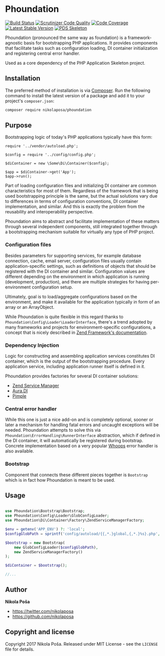 # Phoundation

[![Build Status](https://travis-ci.org/nikolaposa/phoundation.svg?branch=master)](https://travis-ci.org/nikolaposa/phoundation)
[![Scrutinizer Code Quality](https://scrutinizer-ci.com/g/nikolaposa/phoundation/badges/quality-score.png?b=master)](https://scrutinizer-ci.com/g/nikolaposa/phoundation/?branch=master)
[![Code Coverage](https://scrutinizer-ci.com/g/nikolaposa/phoundation/badges/coverage.png?b=master)](https://scrutinizer-ci.com/g/nikolaposa/phoundation/?branch=master)
[![Latest Stable Version](https://poser.pugx.org/nikolaposa/phoundation/v/stable)](https://packagist.org/packages/nikolaposa/phoundation)
[![PDS Skeleton](https://img.shields.io/badge/pds-skeleton-blue.svg)](https://github.com/php-pds/skeleton)

Phoundation (pronounced the same way as foundation) is a framework-agnostic basis for bootstrapping PHP applications. It provides components that facilitate tasks such as configuration loading, DI container initialization and registering central error handler.

Used as a core dependency of the PHP Application Skeleton project.

## Installation

The preferred method of installation is via [Composer](http://getcomposer.org/). Run the following command to install the latest version of a package and add it to your project's `composer.json`:

```bash
composer require nikolaposa/phoundation
```

## Purpose

Bootstrapping logic of today's PHP applications typically have this form:

```
require '../vendor/autoload.php';

$config = require '../config/config.php';

$diContainer = new \Some\Di\Container($config);

$app = $diContainer->get('App');
$app->run();
```

Part of loading configuration files and initializing DI container are common characteristics for most of them. Regardless of the framework that is being used bootstrapping principle is the same, but the actual solutions vary due to differences in terms of configuration conventions, DI container implementation, and similar. And this is exactly the problem from the reusability and interoperability perspective.

Phoundation aims to abstract and facilitate implementation of these matters through several independent components, still integrated together through a bootstrapping mechanism suitable for virtually any type of PHP project. 

### Configuration files

Besides parameters for supporting services, for example database connection, cache, email server, configuration files usually contain application-specific settings, such as definitions of objects that should be registered with the DI container and similar. Configuration values are different depending on the environment in which application is running (development, production), and there are multiple strategies for having per-environment configuration setup. 

Ultimately, goal is to load/aggregate configurations based on the environment, and make it available for the application typically in form of an array or an ArrayObject.

While Phoundation is quite flexible in this regard thanks to `Phoundation\Config\Loader\LoaderInterface`, there's a trend adopted by many frameworks and projects for environment-specific configurations, a concept that is nicely described in [Zend Framework's documentation](https://docs.zendframework.com/tutorials/advanced-config/#environment-specific-application-configuration).

### Dependency Injection

Logic for constructing and assembling application services constitutes DI container, which is the output of the bootstrapping procedure. Every application service, including application runner itself is defined in it.

Phoundation provides factories for several DI container solutions:

- [Zend Service Manager](https://github.com/zendframework/zend-servicemanager)
- [Aura.DI](https://github.com/auraphp/Aura.Di)
- [Pimple](http://pimple.sensiolabs.org/)

### Central error handler

While this one is just a nice add-on and is completely optional, sooner or later a mechanism for handling fatal errors and uncaught exceptions will be needed. Phoundation attempts to solve this via `Phoundation\ErrorHandling\RunnerInterface` abstraction, which if defined in the DI container, it will automatically be registered during bootstrap. Concrete implementation based on a very popular [Whoops](https://github.com/filp/whoops) error handler is also available.

### Bootstrap

Component that connects these different pieces together is `Bootstrap` which is in fact how Phoundation is meant to be used.

## Usage

```php

use Phoundation\Bootstrap\Bootstrap;
use Phoundation\Config\Loader\GlobConfigLoader;
use Phoundation\Di\Container\Factory\ZendServiceManagerFactory;

$env = getenv('APP_ENV') ?: 'local';
$configGlobPath = sprintf('config/autoload/{{,*.}global,{,*.}%s}.php', $env);

$bootstrap = new Bootstrap(
    new GlobConfigLoader($configGlobPath),
    new ZendServiceManagerFactory()
);

$diContainer = $bootstrap();

//...
```

## Author

**Nikola Poša**

* https://twitter.com/nikolaposa
* https://github.com/nikolaposa

## Copyright and license

Copyright 2017 Nikola Poša. Released under MIT License - see the `LICENSE` file for details.
